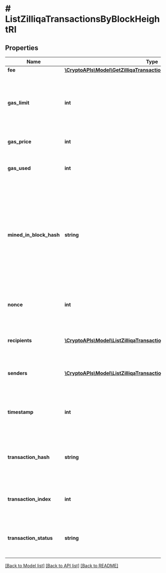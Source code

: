 # # ListZilliqaTransactionsByBlockHeightRI

## Properties

Name | Type | Description | Notes
------------ | ------------- | ------------- | -------------
**fee** | [**\CryptoAPIs\Model\GetZilliqaTransactionDetailsByTransactionIDRIFee**](GetZilliqaTransactionDetailsByTransactionIDRIFee.md) |  |
**gas_limit** | **int** | Represents the maximum amount of gas allowed in the block in order to determine how many transactions it can fit. |
**gas_price** | **int** | Defines the price of the gas. |
**gas_used** | **int** | Defines how much of the gas for the block has been used. |
**mined_in_block_hash** | **string** | Represents the hash of the block, which is its unique identifier. It represents a cryptographic digital fingerprint made by hashing the block header twice through the SHA256 algorithm. |
**nonce** | **int** | Represents a random value that can be adjusted to satisfy the Proof of Work. |
**recipients** | [**\CryptoAPIs\Model\ListZilliqaTransactionsByAddressRIRecipientsInner[]**](ListZilliqaTransactionsByAddressRIRecipientsInner.md) | Defines an object array of the transaction recipients. |
**senders** | [**\CryptoAPIs\Model\ListZilliqaTransactionsByAddressRISendersInner[]**](ListZilliqaTransactionsByAddressRISendersInner.md) | Represents an object of addresses that provide the funds. |
**timestamp** | **int** | Defines the exact date/time when this block was mined in Unix Timestamp. |
**transaction_hash** | **string** | Represents the hash of the transaction, which is its unique identifier. |
**transaction_index** | **int** | Defines the numeric representation of the transaction index. |
**transaction_status** | **string** | Defines the status of the transaction, whether it is e.g. pending or complete. |

[[Back to Model list]](../../README.md#models) [[Back to API list]](../../README.md#endpoints) [[Back to README]](../../README.md)
